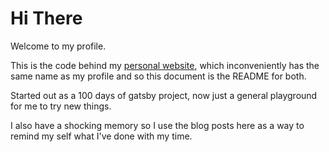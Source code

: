 # Hi There
Welcome to my profile.

This is the code behind my [personal website](https://www.phil-barber.uk), which
inconveniently has the same name as my profile and so this document is the
README for both.

Started out as a 100 days of gatsby project, now just a general playground for me to try new things.

I also have a shocking memory so I use the blog posts here as a way to remind my self what I've done with my time.
